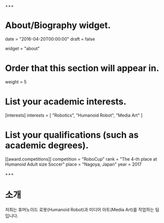 +++
# About/Biography widget.

date = "2016-04-20T00:00:00"
draft = false

widget = "about"

# Order that this section will appear in.
weight = 5

# List your academic interests.
[interests]
  interests = [
    "Robotics",
    "Humanoid Robot",
    "Media Art"
  ]

# List your qualifications (such as academic degrees).
[[award.competitions]]
  competition = "RoboCup"
  rank = "The 4-th place at Humanoid Adult size Soccer"
  place = "Nagoya, Japan"
  year = 2017

+++

# 소개

저희는 휴머노이드 로봇(Humanoid Robot)과 미디어 아트(Media Art)를 작업하는 팀입니다.
